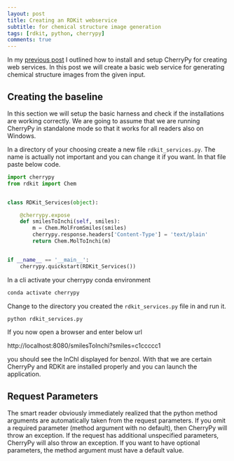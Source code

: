 ```yaml
---
layout: post
title: Creating an RDKit webservice
subtitle: for chemical structure image generation
tags: [rdkit, python, cherrypy]
comments: true
---
```


In my [previous post](2020-08-14-cherrypy.md) I outlined how to install and setup CherryPy for creating web services. In this post we will create a basic web service for generating chemical structure images from the given input.

## Creating the baseline

In this section we will setup the basic harness and check if the installations are working correctly. We are going to assume that we are running CherryPy in standalone mode so that it works for all readers also on Windows. 

In a directory of your choosing create a new file `rdkit_services.py`. The name is actually not important and you can change it if you want. In that file paste below code.

```python
import cherrypy
from rdkit import Chem


class RDKit_Services(object):

    @cherrypy.expose
    def smilesToInchi(self, smiles):
        m = Chem.MolFromSmiles(smiles)
        cherrypy.response.headers['Content-Type'] = 'text/plain'        
        return Chem.MolToInchi(m)   


if __name__ == '__main__':
    cherrypy.quickstart(RDKit_Services())
```

In a cli activate your cherrypy conda environment

```bash
conda activate cherrypy
```

Change to the directory you created the `rdkit_services.py` file in and run it.

```bash
python rdkit_services.py
```

If you now open a browser and enter below url

http://localhost:8080/smilesToInchi?smiles=c1ccccc1

you should see the InChI displayed for benzol. With that we are certain CherryPy and RDKit are installed properly and you can launch the application.

## Request Parameters

The smart reader obviously immediately realized that the python method arguments are automatically taken from the request parameters. If you omit a required parameter (method argument with no default), then CherryPy will throw an exception. If the request has additional unspecified parameters, CherryPy will also throw an exception. If you want to have optional parameters, the method argument must have a default value. 

